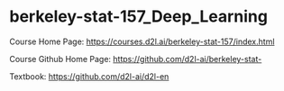 # berkeley-stat-157_Deep_Learning

Course Home Page: https://courses.d2l.ai/berkeley-stat-157/index.html

Course Github Home Page: https://github.com/d2l-ai/berkeley-stat-

Textbook: https://github.com/d2l-ai/d2l-en
